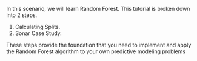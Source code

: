 In this scenario, we will learn Random Forest. This tutorial is broken down into 2 steps.
1. Calculating Splits.
2. Sonar Case Study.

These steps provide the foundation that you need to implement and apply the Random
Forest algorithm to your own predictive modeling problems